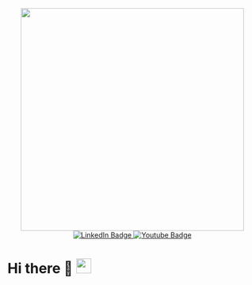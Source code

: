 <div id="header" align="center">
  <img src="https://github.com/MoshkaBortmanStar/MoshkaBortmanStar/assets/49586064/49b1864d-d2e3-4a60-9d85-d6fa49f02ede" width="450"/>
</div>

<div id="badges" align="center">
  <a href="https://www.linkedin.com/in/moshka-bortman/">
    <img src="https://img.shields.io/badge/LinkedIn-blue?style=for-the-badge&logo=linkedin&logoColor=white" alt="LinkedIn Badge"/>
  </a>
  <a href="https://www.youtube.com/@moshkabortman657">
    <img src="https://img.shields.io/badge/YouTube-red?style=for-the-badge&logo=youtube&logoColor=white" alt="Youtube Badge"/>
  </a>
</div>

<h1>
  Hi there 🤖
  <img src="https://media.giphy.com/media/hvRJCLFzcasrR4ia7z/giphy.gif" width="30px"/>
</h1>

### 


<!--
**MoshkaBortmanStar/MoshkaBortmanStar** is a ✨ _special_ ✨ repository because its `README.md` (this file) appears on your GitHub profile.

Here are some ideas to get you started:

- 🔭 I’m currently working on ...
- 🌱 I’m currently learning ...
- 👯 I’m looking to collaborate on ...
- 🤔 I’m looking for help with ...
- 💬 Ask me about ...
- 📫 How to reach me: ...
- 😄 Pronouns: ...
- ⚡ Fun fact: ...
-->
